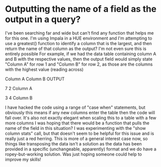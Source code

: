 
# Outputting the name of a field as the output in a query?

I've been searching far and wide but can't find any function that helps me for this one. I'm using Impala in a HUE environment and I'm attempting to use a greatest() function to identify a column that is the largest, and then return the name of that column as the output?
I'm not even sure this is entirely possible
For example, if we had the data table containing column A and B with the respective values, then the output field would simply state "Column A" for row 1 and "Column B" for row 2, as those are the columns with the highest value (reading across)




Column A
Column B
OUTPUT




7
2
Column A


3
4
Column B




I have hacked the code using a range of "case when" statements, but obviously this means if any new columns enter the table then the code will fall over. It's also not exactly elegant when scaling this to a table with a few more columns
I was hoping that there would be a function that pulls the name of the field in this situation?
I was experimenting with the "show column stats" call, but that doesn't seem to be helpful for this issue and is really just a red herring.
This is more of a general interest case now, so things like transposing the data isn't a solution as the data has been provided in a specific (unchangeable, apparently) format and we do have a ropey-but-working solution. Was just hoping someone could help to improve my skills!

        
